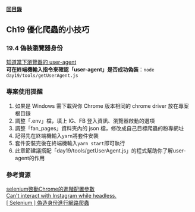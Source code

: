 #### [回目錄](../README.md)
## Ch19 優化爬蟲的小技巧

### 19.4 偽裝瀏覽器身份
[知道當下瀏覽器的 user-agent](https://gs.statcounter.com/detect)  
**可在終端機輸入指令來確認「user-agent」是否成功偽裝**：`node day19/tools/getUserAgent.js`  

### 專案使用提醒
1.	如果是 Windows 需下載與你 Chrome 版本相同的 chrome driver 放在專案根目錄
2.	調整「.env」檔，填上 IG、FB 登入資訊、瀏覽器啟動的選項
3.	調整「fan_pages」資料夾內的 json 檔，修改成自己目標爬蟲的粉專網址
4.	記得先在終端機輸入`yarn`將套件安裝
5.	套件安裝完後在終端機輸入`yarn start`即可執行
6.	此章節建議搭配「day19/tools/getUserAgent.js」的程式幫助你了解user-agent的作用

### 參考資源
[selenium啓動Chrome的進階配置參數](https://stackoverflow.max-everyday.com/2019/12/selenium-chrome-options/)  
[Can't interact with Instagram while headless.](https://github.com/puppeteer/puppeteer/issues/6318)   
[[ Selenium ] 偽造身份進行網路爬蟲](https://hardliver.blogspot.com/2018/04/selenium.html)  


